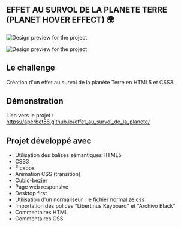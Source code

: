 ## EFFET AU SURVOL DE LA PLANETE TERRE (PLANET HOVER EFFECT) 🌍

![Design preview for the project](.img/banner.png)

![Design preview for the project](.img/banner-1.png)

## Le challenge

Création d'un effet au survol de la planète Terre en HTML5 et CSS3.

## Démonstration

Lien vers le projet : https://aperbet56.github.io/effet_au_survol_de_la_planete/

## Projet développé avec

- Utilisation des balises sémantiques HTML5
- CSS3
- Flexbox
- Animation CSS (transition)
- Cubic-bezier
- Page web responsive
- Desktop first
- Utilisation d'un normaliseur : le fichier normalize.css
- Importation des polices "Libertinus Keyboard" et "Archivo Black"
- Commentaires HTML
- Commentaires CSS
